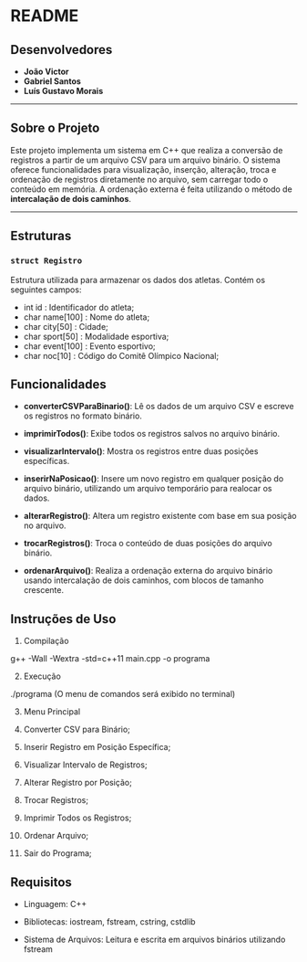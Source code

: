 # README

## Desenvolvedores

- **João Victor**
- **Gabriel Santos**
- **Luís Gustavo Morais** 

---

## Sobre o Projeto

Este projeto implementa um sistema em C++ que realiza a conversão de registros a partir de um arquivo CSV para um arquivo binário. O sistema oferece funcionalidades para visualização, inserção, alteração, troca e ordenação de registros diretamente no arquivo, sem carregar todo o conteúdo em memória. A ordenação externa é feita utilizando o método de **intercalação de dois caminhos**.

---

## Estruturas

### `struct Registro`

Estrutura utilizada para armazenar os dados dos atletas. Contém os seguintes campos:

- int    id : Identificador do atleta;
- char   name[100] : Nome do atleta;
- char   city[50] : Cidade;
- char   sport[50] : Modalidade esportiva;
- char   event[100] : Evento esportivo;
- char   noc[10] : Código do Comitê Olímpico Nacional;

## Funcionalidades
- **converterCSVParaBinario()**:
Lê os dados de um arquivo CSV e escreve os registros no formato binário.

- **imprimirTodos()**:
Exibe todos os registros salvos no arquivo binário.

- **visualizarIntervalo()**:
Mostra os registros entre duas posições específicas.

- **inserirNaPosicao()**:
Insere um novo registro em qualquer posição do arquivo binário, utilizando um arquivo temporário para realocar os dados.

- **alterarRegistro()**:
Altera um registro existente com base em sua posição no arquivo.

- **trocarRegistros()**:
Troca o conteúdo de duas posições do arquivo binário.

- **ordenarArquivo()**:
Realiza a ordenação externa do arquivo binário usando intercalação de dois caminhos, com blocos de tamanho crescente.

## Instruções de Uso
1. Compilação

g++ -Wall -Wextra -std=c++11 main.cpp -o programa

2. Execução

./programa (O menu de comandos será exibido no terminal)

3. Menu Principal

1. Converter CSV para Binário;
2. Inserir Registro em Posição Específica;
3. Visualizar Intervalo de Registros;
4. Alterar Registro por Posição;
5. Trocar Registros;
6. Imprimir Todos os Registros;
7. Ordenar Arquivo;
0. Sair do Programa;

## Requisitos
- Linguagem: C++

- Bibliotecas: iostream, fstream, cstring, cstdlib

- Sistema de Arquivos: Leitura e escrita em arquivos binários utilizando fstream
